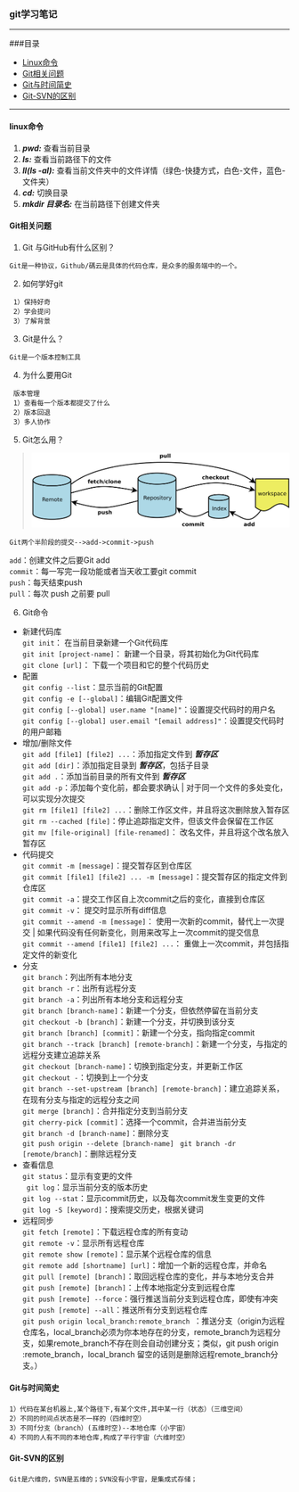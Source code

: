 ### git学习笔记
---

###目录
- [Linux命令](#linux命令)
- [Git相关问题](#git相关问题)
- [Git与时间简史](#git与时间简史)
- [Git-SVN的区别](#git-svn的区别)

---    

#### linux命令
1. ***pwd:*** 查看当前目录
2. ***ls:*** 查看当前路径下的文件
3. ***ll(ls -al):*** 查看当前文件夹中的文件详情（绿色-快捷方式，白色-文件，蓝色-文件夹）
4. ***cd:*** 切换目录
5. ***mkdir 目录名:*** 在当前路径下创建文件夹

#### Git相关问题
1. Git 与GitHub有什么区别？
```
Git是一种协议，Github/碼云是具体的代码仓库，是众多的服务端中的一个。
```
2. 如何学好git
```
 1）保持好奇
 2）学会提问
 3）了解背景
```
3. Git是什么？
```
Git是一个版本控制工具
```
4. 为什么要用Git
```
 版本管理
 1）查看每一个版本都提交了什么
 2）版本回退
 3）多人协作
```
5. Git怎么用？
>![git](./src/img/git.png)

    Git两个半阶段的提交-->add->commit->push  
 `add`：创建文件之后要Git add  
 `commit`：每一写完一段功能或者当天收工要git commit  
 `push`：每天结束push  
 `pull`：每次 push 之前要 pull

6. Git命令
- 新建代码库  
`git init`： 在当前目录新建一个Git代码库  
`git init [project-name]`： 新建一个目录，将其初始化为Git代码库  
`git clone [url]`： 下载一个项目和它的整个代码历史
- 配置  
`git config --list`：显示当前的Git配置  
`git config -e [--global]`：编辑Git配置文件  
`git config [--global] user.name "[name]"`：设置提交代码时的用户名  
`git config [--global] user.email "[email address]"`：设置提交代码时的用户邮箱  
- 增加/删除文件  
`git add [file1] [file2] ...`：添加指定文件到 ***暂存区***  
`git add [dir]`：添加指定目录到 ***暂存区***，包括子目录  
`git add .`：添加当前目录的所有文件到 ***暂存区***  
`git add -p`：添加每个变化前，都会要求确认 | 对于同一个文件的多处变化，可以实现分次提交  
`git rm [file1] [file2] ...`：删除工作区文件，并且将这次删除放入暂存区  
`git rm --cached [file]`：停止追踪指定文件，但该文件会保留在工作区  
`git mv [file-original] [file-renamed]`： 改名文件，并且将这个改名放入暂存区  
- 代码提交  
`git commit -m [message]`：提交暂存区到仓库区  
`git commit [file1] [file2] ... -m [message]`：提交暂存区的指定文件到仓库区  
`git commit -a`：提交工作区自上次commit之后的变化，直接到仓库区  
`git commit -v`： 提交时显示所有diff信息  
`git commit --amend -m [message]`： 使用一次新的commit，替代上一次提交 | 如果代码没有任何新变化，则用来改写上一次commit的提交信息  
`git commit --amend [file1] [file2] ...`： 重做上一次commit，并包括指定文件的新变化  
- 分支  
`git branch`：列出所有本地分支  
`git branch -r`：出所有远程分支  
`git branch -a`：列出所有本地分支和远程分支  
`git branch [branch-name]`：新建一个分支，但依然停留在当前分支  
`git checkout -b [branch]`：新建一个分支，并切换到该分支  
`git branch [branch] [commit]`：新建一个分支，指向指定commit  
`git branch --track [branch] [remote-branch]`：新建一个分支，与指定的远程分支建立追踪关系  
`git checkout [branch-name]`：切换到指定分支，并更新工作区  
`git checkout -`：切换到上一个分支  
`git branch --set-upstream [branch] [remote-branch]`：建立追踪关系，在现有分支与指定的远程分支之间  
`git merge [branch]`：合并指定分支到当前分支  
`git cherry-pick [commit]`：选择一个commit，合并进当前分支  
`git branch -d [branch-name]`：删除分支  
`git push origin --delete [branch-name]` ` git branch -dr [remote/branch]`：删除远程分支  
- 查看信息  
`git status`：显示有变更的文件  
` git log`：显示当前分支的版本历史  
`git log --stat`：显示commit历史，以及每次commit发生变更的文件  
`git log -S [keyword]`：搜索提交历史，根据关键词  
- 远程同步  
`git fetch [remote]`：下载远程仓库的所有变动  
`git remote -v`：显示所有远程仓库  
`git remote show [remote]`：显示某个远程仓库的信息  
`git remote add [shortname] [url]`：增加一个新的远程仓库，并命名  
`git pull [remote] [branch]`：取回远程仓库的变化，并与本地分支合并  
`git push [remote] [branch]`：上传本地指定分支到远程仓库  
`git push [remote] --force`：强行推送当前分支到远程仓库，即使有冲突  
`git push [remote] --all`：推送所有分支到远程仓库  
`git push origin local_branch:remote_branch `：推送分支（origin为远程仓库名，local_branch必须为你本地存在的分支，remote_branch为远程分支，如果remote_branch不存在则会自动创建分支；类似，git push origin :remote_branch，local_branch 留空的话则是删除远程remote_branch分支。）

#### Git与时间简史
```
1）代码在某台机器上,某个路径下,有某个文件,其中某一行（状态）（三维空间）  
2）不同的时间点状态是不一样的（四维时空）
3）不同f分支（branch）(五维时空)--本地仓库（小宇宙）
4）不同的人有不同的本地仓库,构成了平行宇宙（六维时空）
```
#### Git-SVN的区别
```
Git是六维的，SVN是五维的；SVN没有小宇宙，是集成式存储；
```
